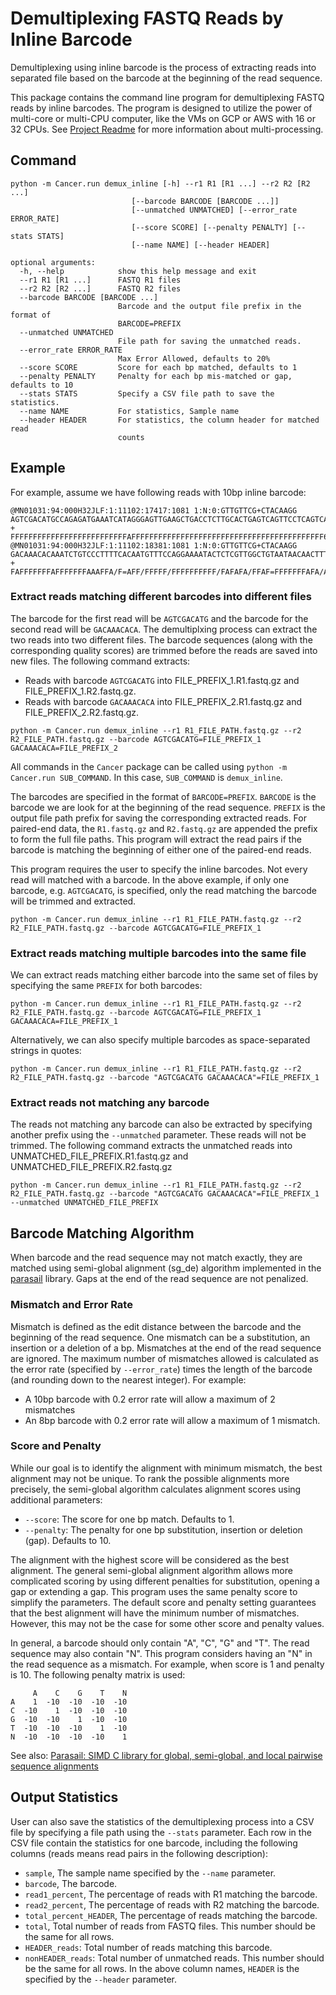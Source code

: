 # Demultiplexing FASTQ Reads by Inline Barcode
Demultiplexing using inline barcode is the process of extracting reads into separated file based on the barcode at the beginning of the read sequence.

This package contains the command line program for demultiplexing FASTQ reads by inline barcodes. The program is designed to utilize the power of multi-core or multi-CPU computer, like the VMs on GCP or AWS with 16 or 32 CPUs. See [Project Readme](/Readme.md) for more information about multi-processing.

## Command
```
python -m Cancer.run demux_inline [-h] --r1 R1 [R1 ...] --r2 R2 [R2 ...]
                           [--barcode BARCODE [BARCODE ...]]
                           [--unmatched UNMATCHED] [--error_rate ERROR_RATE]
                           [--score SCORE] [--penalty PENALTY] [--stats STATS]
                           [--name NAME] [--header HEADER]

optional arguments:
  -h, --help            show this help message and exit
  --r1 R1 [R1 ...]      FASTQ R1 files
  --r2 R2 [R2 ...]      FASTQ R2 files
  --barcode BARCODE [BARCODE ...]
                        Barcode and the output file prefix in the format of
                        BARCODE=PREFIX
  --unmatched UNMATCHED
                        File path for saving the unmatched reads.
  --error_rate ERROR_RATE
                        Max Error Allowed, defaults to 20%
  --score SCORE         Score for each bp matched, defaults to 1
  --penalty PENALTY     Penalty for each bp mis-matched or gap, defaults to 10
  --stats STATS         Specify a CSV file path to save the statistics.
  --name NAME           For statistics, Sample name
  --header HEADER       For statistics, the column header for matched read
                        counts
```

## Example

For example, assume we have following reads with 10bp inline barcode:
```
@MN01031:94:000H32JLF:1:11102:17417:1081 1:N:0:GTTGTTCG+CTACAAGG
AGTCGACATGCCAGAGATGAAATCATAGGGAGTTGAAGCTGACCTCTTGCACTGAGTCAGTTCCTCAGTCAGGT
+
FFFFFFFFFFFFFFFFFFFFFFFFFFAFFFFFFFFFFFFFFFFFFFFFFFFFFFFFFFFFFFFFFFFFFF6FFF
@MN01031:94:000H32JLF:1:11102:18381:1081 1:N:0:GTTGTTCG+CTACAAGG
GACAAACACAAATCTGTCCCTTTTCACAATGTTTCCAGGAAAATACTCTCGTTGGCTGTAATAACAACTTTGAC
+
FAFFFFFFFAFFFFFFFAAAFFA/F=AFF/FFFFF/FFFFFFFFFF/FAFAFA/FFAF=FFFFFFFAFA/AAFA
```

### Extract reads matching different barcodes into different files
The barcode for the first read will be `AGTCGACATG` and the barcode for the second read will be `GACAAACACA`. The demultiplxing process can extract the two reads into two different files. The barcode sequences (along with the corresponding quality scores) are trimmed before the reads are saved into new files. The following command extracts: 
* Reads with barcode `AGTCGACATG` into FILE_PREFIX_1.R1.fastq.gz and FILE_PREFIX_1.R2.fastq.gz.
* Reads with barcode `GACAAACACA` into FILE_PREFIX_2.R1.fastq.gz and FILE_PREFIX_2.R2.fastq.gz.
```
python -m Cancer.run demux_inline --r1 R1_FILE_PATH.fastq.gz --r2 R2_FILE_PATH.fastq.gz --barcode AGTCGACATG=FILE_PREFIX_1 GACAAACACA=FILE_PREFIX_2
```

All commands in the `Cancer` package can be called using `python -m Cancer.run SUB_COMMAND`. In this case, `SUB_COMMAND` is `demux_inline`.

The barcodes are specified in the format of `BARCODE=PREFIX`. `BARCODE` is the barcode we are look for at the beginning of the read sequence. `PREFIX` is the output file path prefix for saving the corresponding extracted reads. For paired-end data, the `R1.fastq.gz` and `R2.fastq.gz` are appended the prefix to form the full file paths. This program will extract the read pairs if the barcode is matching the beginning of either one of the paired-end reads.

This program requires the user to specify the inline barcodes. Not every read will matched with a barcode. In the above example, if only one barcode, e.g. `AGTCGACATG`, is specified, only the read matching the barcode will be trimmed and extracted.
```
python -m Cancer.run demux_inline --r1 R1_FILE_PATH.fastq.gz --r2 R2_FILE_PATH.fastq.gz --barcode AGTCGACATG=FILE_PREFIX_1
```

### Extract reads matching multiple barcodes into the same file
We can extract reads matching either barcode into the same set of files by specifying the same `PREFIX` for both barcodes:
```
python -m Cancer.run demux_inline --r1 R1_FILE_PATH.fastq.gz --r2 R2_FILE_PATH.fastq.gz --barcode AGTCGACATG=FILE_PREFIX_1 GACAAACACA=FILE_PREFIX_1
```
Alternatively, we can also specify multiple barcodes as space-separated strings in quotes:
```
python -m Cancer.run demux_inline --r1 R1_FILE_PATH.fastq.gz --r2 R2_FILE_PATH.fastq.gz --barcode "AGTCGACATG GACAAACACA"=FILE_PREFIX_1
```

### Extract reads not matching any barcode
The reads not matching any barcode can also be extracted by specifying another prefix using the `--unmatched` parameter. These reads will not be trimmed. The following command extracts the unmatched reads into UNMATCHED_FILE_PREFIX.R1.fastq.gz and UNMATCHED_FILE_PREFIX.R2.fastq.gz
```
python -m Cancer.run demux_inline --r1 R1_FILE_PATH.fastq.gz --r2 R2_FILE_PATH.fastq.gz --barcode "AGTCGACATG GACAAACACA"=FILE_PREFIX_1 --unmatched UNMATCHED_FILE_PREFIX
```

## Barcode Matching Algorithm
When barcode and the read sequence may not match exactly, they are matched using semi-global alignment (sg_de) algorithm implemented in the [parasail](https://github.com/jeffdaily/parasail-python) library. Gaps at the end of the read sequence are not penalized. 

### Mismatch and Error Rate
Mismatch is defined as the edit distance between the barcode and the beginning of the read sequence. One mismatch can be a substitution, an insertion or a deletion of a bp. Mismatches at the end of the read sequence are ignored. The maximum number of mismatches allowed is calculated as the error rate (specified by `--error_rate`) times the length of the barcode (and rounding down to the nearest integer). For example:
* A 10bp barcode with 0.2 error rate will allow a maximum of 2 mismatches
* An 8bp barcode with 0.2 error rate will allow a maximum of 1 mismatch.

### Score and Penalty
While our goal is to identify the alignment with minimum mismatch, the best alignment may not be unique. To rank the possible alignments more precisely, the semi-global algorithm calculates alignment scores using additional parameters:
* `--score`: The score for one bp match. Defaults to 1.
* `--penalty`: The penalty for one bp substitution, insertion or deletion (gap). Defaults to 10.

The alignment with the highest score will be considered as the best alignment. The general semi-global alignment algorithm allows more complicated scoring by using different penalties for substitution, opening a gap or extending a gap. This program uses the same penalty score to simplify the parameters. The default score and penalty setting guarantees that the best alignment will have the minimum number of mismatches. However, this may not be the case for some other score and penalty values.

In general, a barcode should only contain "A", "C", "G" and "T". The read sequence may also contain "N". This program considers having an "N" in the read sequence as a mismatch. For example, when score is 1 and penalty is 10. The following penalty matrix is used:
```
     A    C    G    T    N
A    1  -10  -10  -10  -10
C  -10    1  -10  -10  -10
G  -10  -10    1  -10  -10
T  -10  -10  -10    1  -10
N  -10  -10  -10  -10    1
```

See also: [Parasail: SIMD C library for global, semi-global, and local pairwise sequence alignments](https://bmcbioinformatics.biomedcentral.com/articles/10.1186/s12859-016-0930-z)

## Output Statistics
User can also save the statistics of the demultiplexing process into a CSV file by specifying a file path using the `--stats` parameter. Each row in the CSV file contain the statistics for one barcode, including the following columns (reads means read pairs in the following description):
* `sample`, The sample name specified by the `--name` parameter.
* `barcode`, The barcode.
* `read1_percent`, The percentage of reads with R1 matching the barcode.
* `read2_percent`, The percentage of reads with R2 matching the barcode.
* `total_percent_HEADER`, The percentage of reads matching the barcode.
* `total`, Total number of reads from FASTQ files. This number should be the same for all rows.
* `HEADER_reads`: Total number of reads matching this barcode.
* `nonHEADER_reads`: Total number of unmatched reads. This number should be the same for all rows.
In the above column names, `HEADER` is the specified by the `--header` parameter.
